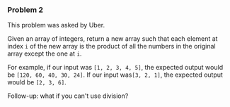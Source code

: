 ### Problem 2

This problem was asked by Uber.

Given an array of integers, return a new array such that each element at index `i` of the new array is the product of all the numbers in the original array except the one at `i`.

For example, if our input was `[1, 2, 3, 4, 5]`, the expected output would be `[120, 60, 40, 30, 24]`. If our input was`[3, 2, 1]`, the expected output would be `[2, 3, 6]`.

Follow-up: what if you can't use division?